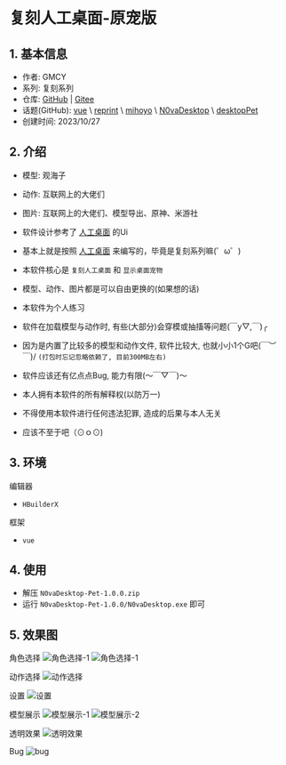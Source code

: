 # 复刻人工桌面-原宠版

## 1. 基本信息

- 作者: GMCY
- 系列: 复刻系列
- 仓库: [GitHub](https://github.com/GMCY2020/Reprint-N0vaDesktop-Pet) | [Gitee](https://gitee.com/GMCY2020/Reprint-N0vaDesktop-Pet)
- 话题(GitHub): [vue](https://github.com/topics/vue) \ [reprint](https://github.com/topics/reprint) \ [mihoyo](https://github.com/topics/mihoyo) \ [N0vaDesktop](https://github.com/topics/N0vaDesktop) \ [desktopPet](https://github.com/topics/desktopPet) 
- 创建时间: 2023/10/27

## 2. 介绍

- 模型: 观海子
- 动作: 互联网上的大佬们
- 图片: 互联网上的大佬们、模型导出、原神、米游社


- 软件设计参考了 [人工桌面](https://n0va.mihoyo.com/#/) 的Ui
- 基本上就是按照 [人工桌面](https://n0va.mihoyo.com/#/) 来编写的，毕竟是复刻系列嘛(゜ω゜)


- 本软件核心是 `复刻人工桌面` 和 `显示桌面宠物`
- 模型、动作、图片都是可以自由更换的(如果想的话)


- 本软件为个人练习


- 软件在加载模型与动作时, 有些(大部分)会穿模或抽搐等问题(￣y▽,￣)╭
- 因为是内置了比较多的模型和动作文件, 软件比较大, 也就小小1个G吧\(￣︶￣)/ `(打包时忘记忽略依赖了, 目前300MB左右)`
- 软件应该还有亿点点Bug, 能力有限(～￣▽￣)～ 


- 本人拥有本软件的所有解释权(以防万一)
- 不得使用本软件进行任何违法犯罪, 造成的后果与本人无关
- 应该不至于吧（⊙ｏ⊙)

## 3. 环境

编辑器

- `HBuilderX`

框架

- `vue`

## 4. 使用

- 解压 `N0vaDesktop-Pet-1.0.0.zip`
- 运行 `N0vaDesktop-Pet-1.0.0/N0vaDesktop.exe` 即可


## 5. 效果图

角色选择
![角色选择-1](docs/md-01.png)
![角色选择-1](docs/md-02.png)

动作选择
![动作选择](docs/md-03.png)

设置
![设置](docs/md-04.png)

模型展示
![模型展示-1](docs/md-05.png)
![模型展示-2](docs/md-06.png)

透明效果
![透明效果](docs/md-07.png)

Bug
![bug](docs/md-08.png)
